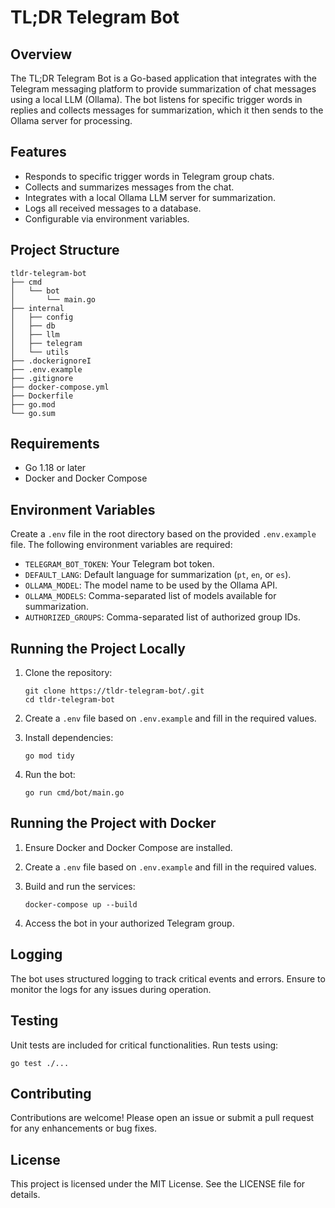 # TL;DR Telegram Bot

## Overview
The TL;DR Telegram Bot is a Go-based application that integrates with the Telegram messaging platform to provide summarization of chat messages using a local LLM (Ollama). The bot listens for specific trigger words in replies and collects messages for summarization, which it then sends to the Ollama server for processing.

## Features
- Responds to specific trigger words in Telegram group chats.
- Collects and summarizes messages from the chat.
- Integrates with a local Ollama LLM server for summarization.
- Logs all received messages to a database.
- Configurable via environment variables.

## Project Structure
```
tldr-telegram-bot
├── cmd
│   └── bot
│       └── main.go
├── internal
│   ├── config
│   ├── db
│   ├── llm
│   ├── telegram
│   └── utils
├── .dockerignoreI
├── .env.example
├── .gitignore
├── docker-compose.yml
├── Dockerfile
├── go.mod
└── go.sum
```

## Requirements
- Go 1.18 or later
- Docker and Docker Compose

## Environment Variables
Create a `.env` file in the root directory based on the provided `.env.example` file. The following environment variables are required:
- `TELEGRAM_BOT_TOKEN`: Your Telegram bot token.
- `DEFAULT_LANG`: Default language for summarization (`pt`, `en`, or `es`).
- `OLLAMA_MODEL`: The model name to be used by the Ollama API.
- `OLLAMA_MODELS`: Comma-separated list of models available for summarization.
- `AUTHORIZED_GROUPS`: Comma-separated list of authorized group IDs.

## Running the Project Locally
1. Clone the repository:
   ```
   git clone https://tldr-telegram-bot/.git
   cd tldr-telegram-bot
   ```

2. Create a `.env` file based on `.env.example` and fill in the required values.

3. Install dependencies:
   ```
   go mod tidy
   ```

4. Run the bot:
   ```
   go run cmd/bot/main.go
   ```

## Running the Project with Docker
1. Ensure Docker and Docker Compose are installed.

2. Create a `.env` file based on `.env.example` and fill in the required values.

3. Build and run the services:
   ```
   docker-compose up --build
   ```

4. Access the bot in your authorized Telegram group.

## Logging
The bot uses structured logging to track critical events and errors. Ensure to monitor the logs for any issues during operation.

## Testing
Unit tests are included for critical functionalities. Run tests using:
```
go test ./...
```

## Contributing
Contributions are welcome! Please open an issue or submit a pull request for any enhancements or bug fixes.

## License
This project is licensed under the MIT License. See the LICENSE file for details.